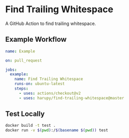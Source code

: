 # Find Trailing Whitespace

A GitHub Action to find trailing whitespace.

## Example Workflow

```yaml
name: Example

on: pull_request

jobs:
  example:
    name: Find Trailing Whitespace
    runs-on: ubuntu-latest
    steps:
      - uses: actions/checkout@v2
      - uses: harupy/find-trailing-whitespace@master
```

## Test Locally

```bash
docker build -t test .
docker run -v $(pwd):/$(basename $(pwd)) test
```
